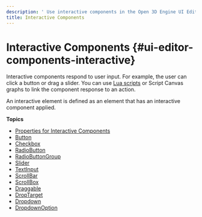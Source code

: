 ```yaml
---
description: ' Use interactive components in the Open 3D Engine UI Editor. '
title: Interactive Components
---
```

# Interactive Components {#ui-editor-components-interactive}

Interactive components respond to user input\. For example, the user can click a button or drag a slider\. You can use [Lua scripts](/docs/user-guide/features/interactivity/user-interface/editor/loading-canvases-lua.md) or Script Canvas graphs to link the component response to an action\.

An interactive element is defined as an element that has an interactive component applied\.

**Topics**
+ [Properties for Interactive Components](/docs/user-guide/features/interactivity/user-interface/editor/components-interactive-properties.md)
+ [Button](/docs/user-guide/features/interactivity/user-interface/editor/components-button.md)
+ [Checkbox](/docs/user-guide/features/interactivity/user-interface/editor/checkbox-components.md)
+ [RadioButton](/docs/user-guide/features/interactivity/user-interface/editor/components-radiobutton.md)
+ [RadioButtonGroup](/docs/user-guide/features/interactivity/user-interface/editor/components-radiobuttongroup.md)
+ [Slider](/docs/user-guide/features/interactivity/user-interface/editor/slider-components.md)
+ [TextInput](/docs/user-guide/features/interactivity/user-interface/editor/components-textinput.md)
+ [ScrollBar](/docs/user-guide/features/interactivity/user-interface/editor/components-scrollbar.md)
+ [ScrollBox](/docs/user-guide/features/interactivity/user-interface/editor/components-scrollbox.md)
+ [Draggable](/docs/user-guide/features/interactivity/user-interface/editor/components-draggable.md)
+ [DropTarget](/docs/user-guide/features/interactivity/user-interface/editor/components-drop-target.md)
+ [Dropdown](/docs/user-guide/features/interactivity/user-interface/editor/components-dropdown.md)
+ [DropdownOption](/docs/user-guide/features/interactivity/user-interface/editor/components-dropdownoption.md)

